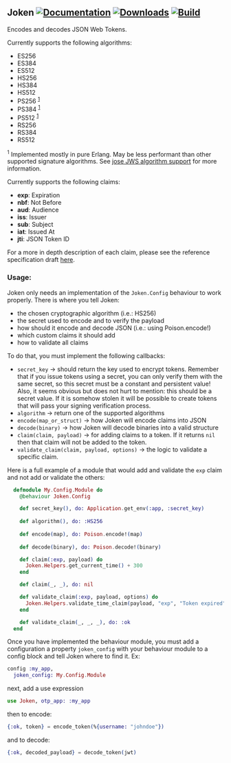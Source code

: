 ## Joken [![Documentation](https://img.shields.io/badge/docs-hexpm-blue.svg)](http://hexdocs.pm/joken/) [![Downloads](https://img.shields.io/hexpm/dt/joken.svg)](https://hex.pm/packages/joken) [![Build](https://travis-ci.org/bryanjos/joken.svg)](https://travis-ci.org/bryanjos/joken.svg)


Encodes and decodes JSON Web Tokens.

Currently supports the following algorithms:

* ES256
* ES384
* ES512
* HS256
* HS384
* HS512
* PS256 <sup>[1](#footnote-1)</sup>
* PS384 <sup>[1](#footnote-1)</sup>
* PS512 <sup>[1](#footnote-1)</sup>
* RS256
* RS384
* RS512

<sup><a name="footnote-1">1</a></sup> Implemented mostly in pure Erlang. May be less performant than other supported signature algorithms. See [jose JWS algorithm support](https://github.com/potatosalad/erlang-jose#json-web-signature-jws-rfc-7515) for more information.

Currently supports the following claims:

* **exp**: Expiration
* **nbf**: Not Before
* **aud**: Audience
* **iss**: Issuer
* **sub**: Subject
* **iat**: Issued At
* **jti**: JSON Token ID

For a more in depth description of each claim, please see the reference specification draft [here](http://self-issued.info/docs/draft-ietf-oauth-json-web-token.html).

### Usage:

Joken only needs an implementation of the `Joken.Config` behaviour to work properly. There is where you tell Joken:

* the chosen cryptographic algorithm (i.e.: HS256)
* the secret used to encode and to verify the payload
* how should it encode and decode JSON (i.e.: using Poison.encode!)
* which custom claims it should add
* how to validate all claims

To do that, you must implement the following callbacks:

* `secret_key` -> should return the key used to encrypt tokens. Remember that if you issue tokens using a secret, you can only verify them with the same secret, so this secret must be a constant and persistent value! Also, it seems obvious but does not hurt to mention: this should be a secret value. If it is somehow stolen it will be possible to create tokens that will pass your signing verification process.
* `algorithm` -> return one of the supported algorithms
* `encode(map_or_struct)` -> how Joken will encode claims into JSON
* `decode(binary)` -> how Joken will decode binaries into a valid structure
* `claim(claim, payload)` -> for adding claims to a token. If it returns `nil` then that claim will not be added to the token.
* `validate_claim(claim, payload, options)` -> the logic to validate a specific claim.
 
Here is a full example of a module that would add and validate the `exp` claim 
and not add or validate the others:

```elixir
  defmodule My.Config.Module do
    @behaviour Joken.Config

    def secret_key(), do: Application.get_env(:app, :secret_key) 
    
    def algorithm(), do: :HS256
    
    def encode(map), do: Poison.encode!(map)
    
    def decode(binary), do: Poison.decode!(binary)

    def claim(:exp, payload) do
      Joken.Helpers.get_current_time() + 300
    end

    def claim(_, _), do: nil

    def validate_claim(:exp, payload, options) do
      Joken.Helpers.validate_time_claim(payload, "exp", "Token expired", fn(expires_at, now) -> expires_at > now end)
    end

    def validate_claim(_, _, _), do: :ok
  end
```

Once you have implemented the behaviour module, you must add a configuration a property `joken_config` with your behaviour module to a config block and tell Joken where to find it. Ex:

```elixir
config :my_app,
  joken_config: My.Config.Module
```

next, add a use expression
```elixir
use Joken, otp_app: :my_app
```

then to encode:

```elixir
{:ok, token} = encode_token(%{username: "johndoe"})
```

and to decode:
```elixir
{:ok, decoded_payload} = decode_token(jwt)
```
